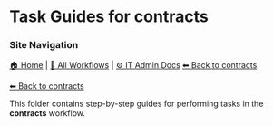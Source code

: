 # Task Guides for contracts

### Site Navigation
[🏠 Home](../../../README.md) | [📂 All Workflows](../../../users/users.md) | [⚙ IT Admin Docs](../../../it-admins/README.md)
[⬅ Back to contracts](../README.md)

[⬅ Back to contracts](../README.md)

This folder contains step-by-step guides for performing tasks in the **contracts** workflow.